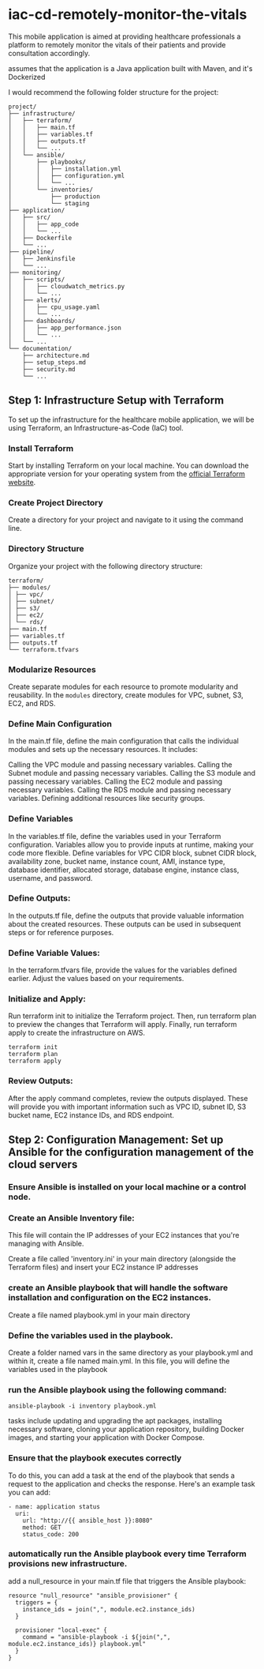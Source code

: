 # iac-cd-remotely-monitor-the-vitals
This mobile application is aimed at providing healthcare professionals a platform to remotely monitor the vitals of their patients and provide consultation accordingly.

assumes that the application is a Java application built with Maven, and it's Dockerized


I would recommend the following folder structure for the project:

```
project/
├── infrastructure/
│   ├── terraform/
│   │   ├── main.tf
│   │   ├── variables.tf
│   │   ├── outputs.tf
│   │   └── ...
│   └── ansible/
│       ├── playbooks/
│       │   ├── installation.yml
│       │   ├── configuration.yml
│       │   └── ...
│       └── inventories/
│           ├── production
│           └── staging
├── application/
│   ├── src/
│   │   ├── app_code
│   │   └── ...
│   ├── Dockerfile
│   └── ...
├── pipeline/
│   ├── Jenkinsfile
│   └── ...
├── monitoring/
│   ├── scripts/
│   │   ├── cloudwatch_metrics.py
│   │   └── ...
│   ├── alerts/
│   │   ├── cpu_usage.yaml
│   │   └── ...
│   ├── dashboards/
│   │   ├── app_performance.json
│   │   └── ...
│   └── ...
└── documentation/
    ├── architecture.md
    ├── setup_steps.md
    ├── security.md
    └── ...

```

## Step 1: Infrastructure Setup with Terraform

To set up the infrastructure for the healthcare mobile application, we will be using Terraform, an Infrastructure-as-Code (IaC) tool.

### Install Terraform

Start by installing Terraform on your local machine. You can download the appropriate version for your operating system from the [official Terraform website](https://www.terraform.io/downloads.html).

### Create Project Directory

Create a directory for your project and navigate to it using the command line.

### Directory Structure

Organize your project with the following directory structure:
```
terraform/
├── modules/
│ ├── vpc/
│ ├── subnet/
│ ├── s3/
│ ├── ec2/
│ └── rds/
├── main.tf
├── variables.tf
├── outputs.tf
└── terraform.tfvars
```

### Modularize Resources

Create separate modules for each resource to promote modularity and reusability. In the `modules` directory, create modules for VPC, subnet, S3, EC2, and RDS.

### Define Main Configuration

In the main.tf file, define the main configuration that calls the individual modules and sets up the necessary resources. It includes:

Calling the VPC module and passing necessary variables.
Calling the Subnet module and passing necessary variables.
Calling the S3 module and passing necessary variables.
Calling the EC2 module and passing necessary variables.
Calling the RDS module and passing necessary variables.
Defining additional resources like security groups.

### Define Variables
In the variables.tf file, define the variables used in your Terraform configuration. Variables allow you to provide inputs at runtime, making your code more flexible. Define variables for VPC CIDR block, subnet CIDR block, availability zone, bucket name, instance count, AMI, instance type, database identifier, allocated storage, database engine, instance class, username, and password.


### Define Outputs: 
In the outputs.tf file, define the outputs that provide valuable information about the created resources. These outputs can be used in subsequent steps or for reference purposes.

### Define Variable Values:
In the terraform.tfvars file, provide the values for the variables defined earlier. Adjust the values based on your requirements.

### Initialize and Apply:
Run terraform init to initialize the Terraform project. Then, run terraform plan to preview the changes that Terraform will apply. Finally, run terraform apply to create the infrastructure on AWS.

```
terraform init
terraform plan
terraform apply
```

### Review Outputs:
After the apply command completes, review the outputs displayed. These will provide you with important information such as VPC ID, subnet ID, S3 bucket name, EC2 instance IDs, and RDS endpoint.

## Step 2: Configuration Management: Set up Ansible for the configuration management of the cloud servers

### Ensure Ansible is installed on your local machine or a control node.

### Create an Ansible Inventory file:

This file will contain the IP addresses of your EC2 instances that you're managing with Ansible.

Create a file called 'inventory.ini' in your main directory (alongside the Terraform files) and insert your EC2 instance IP addresses

### create an Ansible playbook that will handle the software installation and configuration on the EC2 instances.

Create a file named playbook.yml in your main directory

###  Define the variables used in the playbook.

Create a folder named vars in the same directory as your playbook.yml and within it, create a file named main.yml. In this file, you will define the variables used in the playbook

### run the Ansible playbook using the following command:

```
ansible-playbook -i inventory playbook.yml

```

tasks include updating and upgrading the apt packages, installing necessary software, cloning your application repository, building Docker images, and starting your application with Docker Compose.

### Ensure that the playbook executes correctly

To do this, you can add a task at the end of the playbook that sends a request to the application and checks the response. Here's an example task you can add:

```
- name: application status
  uri:
    url: "http://{{ ansible_host }}:8080"
    method: GET
    status_code: 200
```

### automatically run the Ansible playbook every time Terraform provisions new infrastructure.

add a null_resource in your main.tf file that triggers the Ansible playbook:
```
resource "null_resource" "ansible_provisioner" {
  triggers = {
    instance_ids = join(",", module.ec2.instance_ids)
  }

  provisioner "local-exec" {
    command = "ansible-playbook -i ${join(",", module.ec2.instance_ids)} playbook.yml"
  }
}
```


